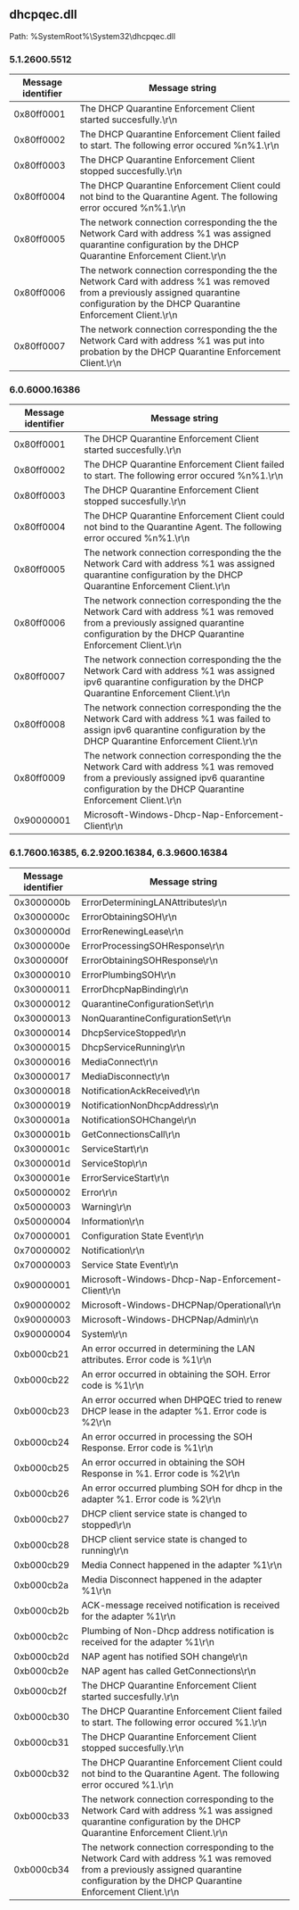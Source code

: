 ## dhcpqec.dll

Path: %SystemRoot%\System32\dhcpqec.dll

### 5.1.2600.5512

Message identifier | Message string
--- | ---
0x80ff0001 | The DHCP Quarantine Enforcement Client started succesfully.\r\n
0x80ff0002 | The DHCP Quarantine Enforcement Client failed to start. The following error occured %n%1.\r\n
0x80ff0003 | The DHCP Quarantine Enforcement Client stopped succesfully.\r\n
0x80ff0004 | The DHCP Quarantine Enforcement Client could not bind to the Quarantine Agent. The following error occured %n%1.\r\n
0x80ff0005 | The network connection corresponding the the Network Card with address %1 was assigned quarantine configuration by the DHCP Quarantine Enforcement Client.\r\n
0x80ff0006 | The network connection corresponding the the Network Card with address %1 was removed from a previously assigned quarantine configuration by the DHCP Quarantine Enforcement Client.\r\n
0x80ff0007 | The network connection corresponding the the Network Card with address %1 was put into probation by the DHCP Quarantine Enforcement Client.\r\n

### 6.0.6000.16386

Message identifier | Message string
--- | ---
0x80ff0001 | The DHCP Quarantine Enforcement Client started succesfully.\r\n
0x80ff0002 | The DHCP Quarantine Enforcement Client failed to start. The following error occured %n%1.\r\n
0x80ff0003 | The DHCP Quarantine Enforcement Client stopped succesfully.\r\n
0x80ff0004 | The DHCP Quarantine Enforcement Client could not bind to the Quarantine Agent. The following error occured %n%1.\r\n
0x80ff0005 | The network connection corresponding the the Network Card with address %1 was assigned quarantine configuration by the DHCP Quarantine Enforcement Client.\r\n
0x80ff0006 | The network connection corresponding the the Network Card with address %1 was removed from a previously assigned quarantine configuration by the DHCP Quarantine Enforcement Client.\r\n
0x80ff0007 | The network connection corresponding the the Network Card with address %1 was assigned ipv6 quarantine configuration by the DHCP Quarantine Enforcement Client.\r\n
0x80ff0008 | The network connection corresponding the the Network Card with address %1 was failed to assign ipv6 quarantine configuration by the DHCP Quarantine Enforcement Client.\r\n
0x80ff0009 | The network connection corresponding the the Network Card with address %1 was removed from a previously assigned ipv6 quarantine configuration by the DHCP Quarantine Enforcement Client.\r\n
0x90000001 | Microsoft-Windows-Dhcp-Nap-Enforcement-Client\r\n

### 6.1.7600.16385, 6.2.9200.16384, 6.3.9600.16384

Message identifier | Message string
--- | ---
0x3000000b | ErrorDeterminingLANAttributes\r\n
0x3000000c | ErrorObtainingSOH\r\n
0x3000000d | ErrorRenewingLease\r\n
0x3000000e | ErrorProcessingSOHResponse\r\n
0x3000000f | ErrorObtainingSOHResponse\r\n
0x30000010 | ErrorPlumbingSOH\r\n
0x30000011 | ErrorDhcpNapBinding\r\n
0x30000012 | QuarantineConfigurationSet\r\n
0x30000013 | NonQuarantineConfigurationSet\r\n
0x30000014 | DhcpServiceStopped\r\n
0x30000015 | DhcpServiceRunning\r\n
0x30000016 | MediaConnect\r\n
0x30000017 | MediaDisconnect\r\n
0x30000018 | NotificationAckReceived\r\n
0x30000019 | NotificationNonDhcpAddress\r\n
0x3000001a | NotificationSOHChange\r\n
0x3000001b | GetConnectionsCall\r\n
0x3000001c | ServiceStart\r\n
0x3000001d | ServiceStop\r\n
0x3000001e | ErrorServiceStart\r\n
0x50000002 | Error\r\n
0x50000003 | Warning\r\n
0x50000004 | Information\r\n
0x70000001 | Configuration State Event\r\n
0x70000002 | Notification\r\n
0x70000003 | Service State Event\r\n
0x90000001 | Microsoft-Windows-Dhcp-Nap-Enforcement-Client\r\n
0x90000002 | Microsoft-Windows-DHCPNap/Operational\r\n
0x90000003 | Microsoft-Windows-DHCPNap/Admin\r\n
0x90000004 | System\r\n
0xb000cb21 | An error occurred in determining the LAN attributes. Error code is %1\r\n
0xb000cb22 | An error occurred in obtaining the SOH. Error code is %1\r\n
0xb000cb23 | An error occurred when DHPQEC tried to renew DHCP lease in the adapter %1. Error code is %2\r\n
0xb000cb24 | An error occurred in processing the SOH Response. Error code is %1\r\n
0xb000cb25 | An error occurred in obtaining the SOH Response in %1. Error code is %2\r\n
0xb000cb26 | An error occurred plumbing SOH for dhcp in the adapter %1. Error code is %2\r\n
0xb000cb27 | DHCP client service state is changed to stopped\r\n
0xb000cb28 | DHCP client service state is changed to running\r\n
0xb000cb29 | Media Connect happened in the adapter %1\r\n
0xb000cb2a | Media Disconnect happened in the adapter %1\r\n
0xb000cb2b | ACK-message received notification is received for the adapter %1\r\n
0xb000cb2c | Plumbing of Non-Dhcp address notification is received for the adapter %1\r\n
0xb000cb2d | NAP agent has notified SOH change\r\n
0xb000cb2e | NAP agent has called GetConnections\r\n
0xb000cb2f | The DHCP Quarantine Enforcement Client started succesfully.\r\n
0xb000cb30 | The DHCP Quarantine Enforcement Client failed to start. The following error occured %1.\r\n
0xb000cb31 | The DHCP Quarantine Enforcement Client stopped succesfully.\r\n
0xb000cb32 | The DHCP Quarantine Enforcement Client could not bind to the Quarantine Agent. The following error occured %1.\r\n
0xb000cb33 | The network connection corresponding to the Network Card with address %1 was assigned quarantine configuration by the DHCP Quarantine Enforcement Client.\r\n
0xb000cb34 | The network connection corresponding to the Network Card with address %1 was removed from a previously assigned quarantine configuration by the DHCP Quarantine Enforcement Client.\r\n
